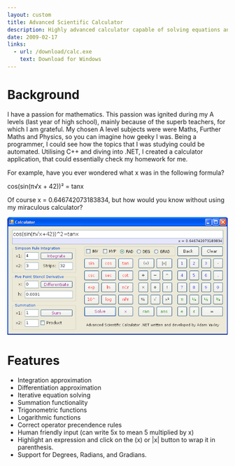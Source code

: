 ```yaml
---
layout: custom
title: Advanced Scientific Calculator
description: Highly advanced calculator capable of solving equations and approximating integrals
date: 2009-02-17
links:
  - url: /download/calc.exe
    text: Download for Windows
---
```


# Background

I have a passion for mathematics. This passion was ignited during my A levels (last year of high school), mainly because of the superb teachers, for which I am grateful. My chosen A level subjects were were Maths, Further Maths and Physics, so you can imagine how geeky I was. Being a programmer, I could see how the topics that I was studying could be automated. Utilising C++ and diving into .NET, I created a calculator application, that could essentially check my homework for me.

For example, have you ever wondered what x was in the following formula?

cos(sin(π√x + 42))² = tanx

Of course x = 0.646742073183834, but how would you know without using my miraculous calculator?

![Advanced Calc screenshot 1](/assets/advanced_calc1.png)

# Features

 - Integration approximation
 - Differentiation approximation
 - Iterative equation solving
 - Summation functionality
 - Trigonometric functions
 - Logarithmic functions
 - Correct operator precendence rules
 - Human friendly input (can write 5x to mean 5 multiplied by x)
 - Highlight an expression and click on the (x) or \|x\| button to wrap it in parenthesis.
 - Support for Degrees, Radians, and Gradians.